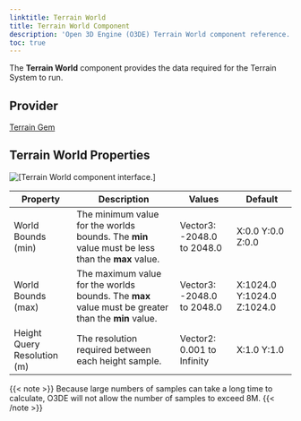 ```yaml
---
linktitle: Terrain World
title: Terrain World Component
description: 'Open 3D Engine (O3DE) Terrain World component reference.'
toc: true
---
```


The **Terrain World** component provides the data required for the Terrain System to run.

## Provider ##

[Terrain Gem](/docs/user-guide/gems/reference/environment/terrain)

## Terrain World Properties ##

![\[Terrain World component interface.\]](/images/user-guide/component/terrain/terrain/ui-terrain-world-A.png)

| Property | Description | Values | Default |
| - | - | - | - |
| World Bounds (min) | The minimum value for the worlds bounds. The **min** value must be less than the **max** value.| Vector3: -2048.0 to 2048.0 | X:0.0 Y:0.0 Z:0.0 |
| World Bounds (max) | The maximum value for the worlds bounds. The **max** value must be greater than the **min** value. | Vector3: -2048.0 to 2048.0 | X:1024.0 Y:1024.0 Z:1024.0 |
| Height Query Resolution (m) | The resolution required between each height sample. | Vector2: 0.001 to Infinity | X:1.0 Y:1.0 |

{{< note >}}
Because large numbers of samples can take a long time to calculate, O3DE will not allow the number of samples to exceed 8M.
{{< /note >}}
